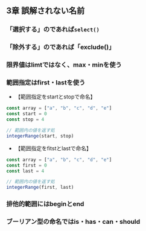 ## 3章 誤解されない名前
### 「選択する」のであれば`select()`
### 「除外する」のであれば「exclude()」
### 限界値はlimtではなく、max・minを使う
### 範囲指定はfirst・lastを使う
- 【範囲指定をstartとstopで命名】
```javascript
const array = ["a", "b", "c", "d", "e"]
const start = 0
const stop = 4

// 範囲内の値を返す処
integerRange(start, stop)
```
- 【範囲指定をfitstとlastで命名】
```javascript
const array = ["a", "b", "c", "d", "e"]
const first = 0
const last = 4

// 範囲内の値を返す処
integerRange(first, last)
```
### 排他的範囲にはbeginとend
### ブーリアン型の命名ではis・has・can・should
